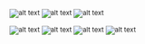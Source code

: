 <sub>![alt text](https://img.shields.io/badge/%20Get_next_line-125/100%20Success-green?style=plastic&logo=42)                                         ![alt text](https://img.shields.io/badge/%20Ft_printf-100/100%20Success-green?style=plastic&logo=42) ![alt text](https://img.shields.io/badge/%20Libft-112/100%20Success-green?style=plastic&logo=42)</sub>

<sup>![alt text](https://img.shields.io/badge/%20Born2beroot-Suscribed-1f8bc4?style=plastic&logo=42)
![alt text](https://img.shields.io/badge/%20Pipex-Work%20in%20progress-ed9f21?style=plastic&logo=42)
![alt text](https://img.shields.io/badge/%20So_long-Finished%20N/e-000000?style=plastic&logo=42) </sup>
<sup>![alt text](https://img.shields.io/badge/%20-c3Nz-CC0000?logoColor=black&labelColor=white&style=plastic&logo=42)</sup>
